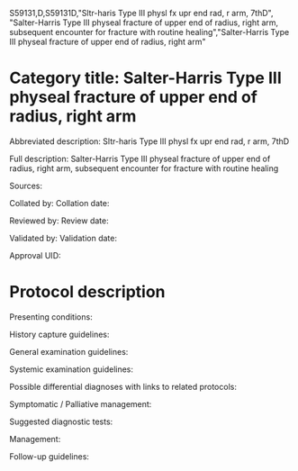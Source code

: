 S59131,D,S59131D,"Sltr-haris Type III physl fx upr end rad, r arm, 7thD", "Salter-Harris Type III physeal fracture of upper end of radius, right arm, subsequent encounter for fracture with routine healing","Salter-Harris Type III physeal fracture of upper end of radius, right arm"
# Category title: Salter-Harris Type III physeal fracture of upper end of radius, right arm

Abbreviated description: Sltr-haris Type III physl fx upr end rad, r arm, 7thD

Full description: Salter-Harris Type III physeal fracture of upper end of radius, right arm, subsequent encounter for fracture with routine healing

Sources:

Collated by:
Collation date:

Reviewed by:
Review date:

Validated by:
Validation date:

Approval UID:

# Protocol description

Presenting conditions:

History capture guidelines:

General examination guidelines:

Systemic examination guidelines:

Possible differential diagnoses with links to related protocols:

Symptomatic / Palliative management:

Suggested diagnostic tests:

Management:

Follow-up guidelines:
